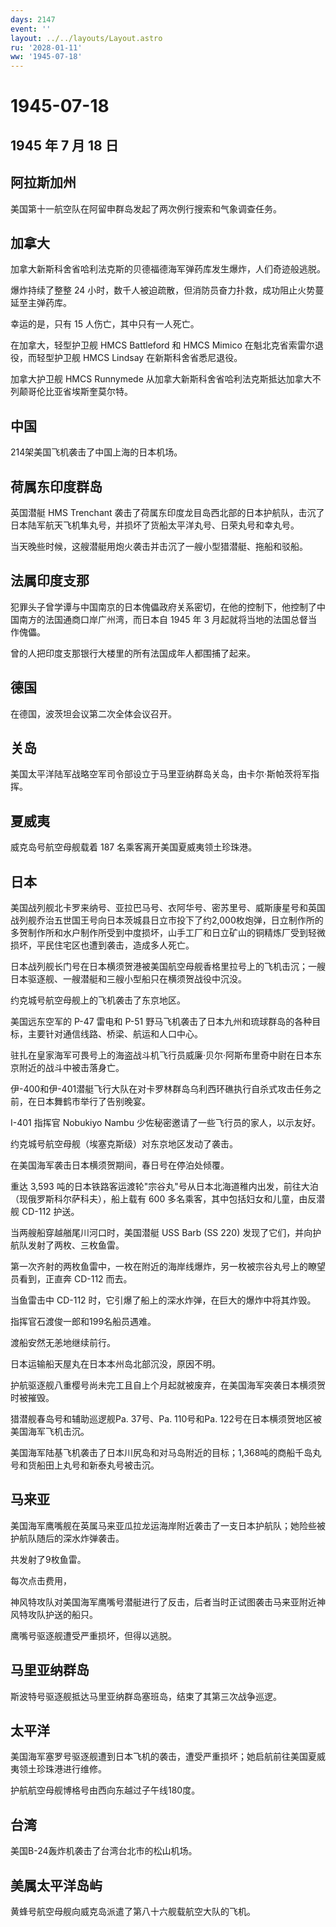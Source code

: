 ```yaml
---
days: 2147
event: ''
layout: ../../layouts/Layout.astro
ru: '2028-01-11'
ww: '1945-07-18'
---
```


# 1945-07-18

## 1945 年 7 月 18 日

## 阿拉斯加州

美国第十一航空队在阿留申群岛发起了两次例行搜索和气象调查任务。

## 加拿大

加拿大新斯科舍省哈利法克斯的贝德福德海军弹药库发生爆炸，人们奇迹般逃脱。

爆炸持续了整整 24
小时，数千人被迫疏散，但消防员奋力扑救，成功阻止火势蔓延至主弹药库。

幸运的是，只有 15 人伤亡，其中只有一人死亡。

在加拿大，轻型护卫舰 HMCS Battleford 和 HMCS Mimico
在魁北克省索雷尔退役，而轻型护卫舰 HMCS Lindsay 在新斯科舍省悉尼退役。

加拿大护卫舰 HMCS Runnymede
从加拿大新斯科舍省哈利法克斯抵达加拿大不列颠哥伦比亚省埃斯奎莫尔特。

## 中国

214架美国飞机袭击了中国上海的日本机场。

## 荷属东印度群岛

英国潜艇 HMS Trenchant
袭击了荷属东印度龙目岛西北部的日本护航队，击沉了日本陆军航天飞机隼丸号，并损坏了货船太平洋丸号、日荣丸号和幸丸号。

当天晚些时候，这艘潜艇用炮火袭击并击沉了一艘小型猎潜艇、拖船和驳船。

## 法属印度支那

犯罪头子曾学谭与中国南京的日本傀儡政府关系密切，在他的控制下，他控制了中国南方的法国通商口岸广州湾，而日本自
1945 年 3 月起就将当地的法国总督当作傀儡。

曾的人把印度支那银行大楼里的所有法国成年人都围捕了起来。

## 德国

在德国，波茨坦会议第二次全体会议召开。

## 关岛

美国太平洋陆军战略空军司令部设立于马里亚纳群岛关岛，由卡尔·斯帕茨将军指挥。

## 夏威夷

威克岛号航空母舰载着 187 名乘客离开美国夏威夷领土珍珠港。

## 日本

美国战列舰北卡罗来纳号、亚拉巴马号、衣阿华号、密苏里号、威斯康星号和英国战列舰乔治五世国王号向日本茨城县日立市投下了约2,000枚炮弹，日立制作所的多贺制作所和水户制作所受到中度损坏，山手工厂和日立矿山的铜精炼厂受到轻微损坏，平民住宅区也遭到袭击，造成多人死亡。

日本战列舰长门号在日本横须贺港被美国航空母舰香格里拉号上的飞机击沉；一艘日本驱逐舰、一艘潜艇和三艘小型船只在横须贺战役中沉没。

约克城号航空母舰上的飞机袭击了东京地区。

美国远东空军的 P-47 雷电和 P-51
野马飞机袭击了日本九州和琉球群岛的各种目标，主要针对通信线路、桥梁、航运和人口中心。

驻扎在皇家海军可畏号上的海盗战斗机飞行员威廉·贝尔·阿斯布里奇中尉在日本东京附近的战斗中被击落身亡。

伊-400和伊-401潜艇飞行大队在对卡罗林群岛乌利西环礁执行自杀式攻击任务之前，在日本舞鹤市举行了告别晚宴。

I-401 指挥官 Nobukiyo Nambu 少佐秘密邀请了一些飞行员的家人，以示友好。

约克城号航空母舰（埃塞克斯级）对东京地区发动了袭击。

在美国海军袭击日本横须贺期间，春日号在停泊处倾覆。

重达 3,593
吨的日本铁路客运渡轮"宗谷丸"号从日本北海道稚内出发，前往大泊（现俄罗斯科尔萨科夫），船上载有
600 多名乘客，其中包括妇女和儿童，由反潜舰 CD-112 护送。

当两艘船穿越艏尾川河口时，美国潜艇 USS Barb (SS 220)
发现了它们，并向护航队发射了两枚、三枚鱼雷。

第一次齐射的两枚鱼雷中，一枚在附近的海岸线爆炸，另一枚被宗谷丸号上的瞭望员看到，正直奔
CD-112 而去。

当鱼雷击中 CD-112 时，它引爆了船上的深水炸弹，在巨大的爆炸中将其炸毁。

指挥官石渡俊一郎和199名船员遇难。

渡船安然无恙地继续前行。

日本运输船天屋丸在日本本州岛北部沉没，原因不明。

护航驱逐舰八重樱号尚未完工且自上个月起就被废弃，在美国海军突袭日本横须贺时被摧毁。

猎潜舰春岛号和辅助巡逻舰Pa. 37号、Pa. 110号和Pa.
122号在日本横须贺地区被美国海军飞机击沉。

美国海军陆基飞机袭击了日本川尻岛和对马岛附近的目标；1,368吨的商船千岛丸号和货船田上丸号和新泰丸号被击沉。

## 马来亚

美国海军鹰嘴舰在英属马来亚瓜拉龙运海岸附近袭击了一支日本护航队；她险些被护航队随后的深水炸弹袭击。

共发射了9枚鱼雷。

每次点击费用，

神风特攻队对美国海军鹰嘴号潜艇进行了反击，后者当时正试图袭击马来亚附近神风特攻队护送的船只。

鹰嘴号驱逐舰遭受严重损坏，但得以逃脱。

## 马里亚纳群岛

斯波特号驱逐舰抵达马里亚纳群岛塞班岛，结束了其第三次战争巡逻。

## 太平洋

美国海军塞罗号驱逐舰遭到日本飞机的袭击，遭受严重损坏；她启航前往美国夏威夷领土珍珠港进行维修。

护航航空母舰博格号由西向东越过子午线180度。

## 台湾

美国B-24轰炸机袭击了台湾台北市的松山机场。

## 美属太平洋岛屿

黄蜂号航空母舰向威克岛派遣了第八十六舰载航空大队的飞机。